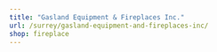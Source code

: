 ```yaml
---
title: "Gasland Equipment & Fireplaces Inc."
url: /surrey/gasland-equipment-and-fireplaces-inc/
shop: fireplace
---
```

